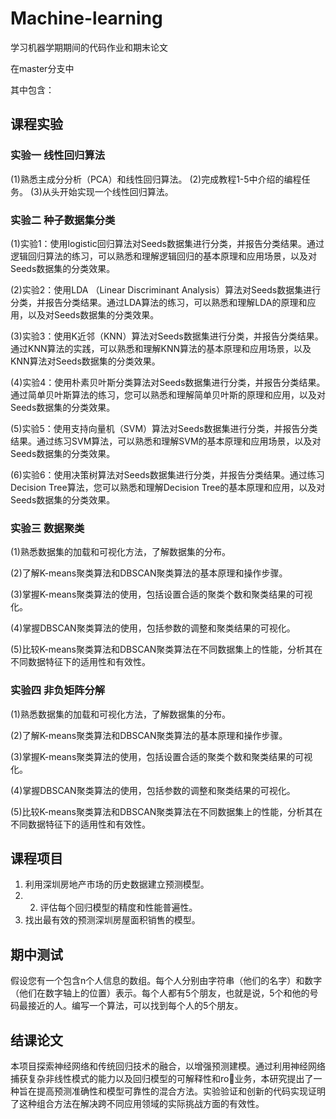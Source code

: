 # Machine-learning
学习机器学期期间的代码作业和期末论文

在master分支中

其中包含：
## 课程实验
### 实验一 线性回归算法

(1)熟悉主成分分析（PCA）和线性回归算法。
(2)完成教程1-5中介绍的编程任务。
(3)从头开始实现一个线性回归算法。

### 实验二 种子数据集分类
(1)实验1：使用logistic回归算法对Seeds数据集进行分类，并报告分类结果。通过逻辑回归算法的练习，可以熟悉和理解逻辑回归的基本原理和应用场景，以及对Seeds数据集的分类效果。

(2)实验2：使用LDA （Linear Discriminant Analysis）算法对Seeds数据集进行分类，并报告分类结果。通过LDA算法的练习，可以熟悉和理解LDA的原理和应用，以及对Seeds数据集的分类效果。

(3)实验3：使用K近邻（KNN）算法对Seeds数据集进行分类，并报告分类结果。通过KNN算法的实践，可以熟悉和理解KNN算法的基本原理和应用场景，以及KNN算法对Seeds数据集的分类效果。

(4)实验4：使用朴素贝叶斯分类算法对Seeds数据集进行分类，并报告分类结果。通过简单贝叶斯算法的练习，您可以熟悉和理解简单贝叶斯的原理和应用，以及对Seeds数据集的分类效果。

(5)实验5：使用支持向量机（SVM）算法对Seeds数据集进行分类，并报告分类结果。通过练习SVM算法，可以熟悉和理解SVM的基本原理和应用场景，以及对Seeds数据集的分类效果。

(6)实验6：使用决策树算法对Seeds数据集进行分类，并报告分类结果。通过练习Decision Tree算法，您可以熟悉和理解Decision Tree的基本原理和应用，以及对Seeds数据集的分类效果。

### 实验三 数据聚类

(1)熟悉数据集的加载和可视化方法，了解数据集的分布。

(2)了解K-means聚类算法和DBSCAN聚类算法的基本原理和操作步骤。

(3)掌握K-means聚类算法的使用，包括设置合适的聚类个数和聚类结果的可视化。

(4)掌握DBSCAN聚类算法的使用，包括参数的调整和聚类结果的可视化。

(5)比较K-means聚类算法和DBSCAN聚类算法在不同数据集上的性能，分析其在不同数据特征下的适用性和有效性。

### 实验四 非负矩阵分解

(1)熟悉数据集的加载和可视化方法，了解数据集的分布。

(2)了解K-means聚类算法和DBSCAN聚类算法的基本原理和操作步骤。

(3)掌握K-means聚类算法的使用，包括设置合适的聚类个数和聚类结果的可视化。

(4)掌握DBSCAN聚类算法的使用，包括参数的调整和聚类结果的可视化。

(5)比较K-means聚类算法和DBSCAN聚类算法在不同数据集上的性能，分析其在不同数据特征下的适用性和有效性。

## 课程项目
1. 利用深圳房地产市场的历史数据建立预测模型。
2. 2. 评估每个回归模型的精度和性能普遍性。
3. 找出最有效的预测深圳房屋面积销售的模型。


## 期中测试
假设您有一个包含n个人信息的数组。每个人分别由字符串（他们的名字）和数字（他们在数字轴上的位置）表示。每个人都有5个朋友，也就是说，5个和他的号码最接近的人。编写一个算法，可以找到每个人的5个朋友。

## 结课论文
本项目探索神经网络和传统回归技术的融合，以增强预测建模。通过利用神经网络捕获复杂非线性模式的能力以及回归模型的可解释性和ro业务，本研究提出了一种旨在提高预测准确性和模型可靠性的混合方法。实验验证和创新的代码实现证明了这种组合方法在解决跨不同应用领域的实际挑战方面的有效性。
